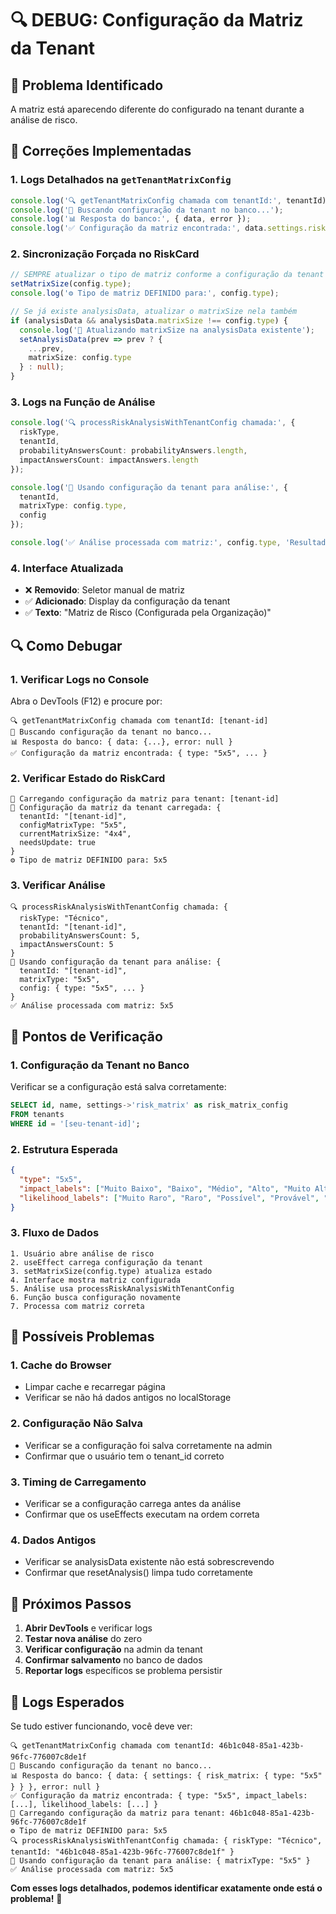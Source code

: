 # 🔍 DEBUG: Configuração da Matriz da Tenant

## 🎯 Problema Identificado

A matriz está aparecendo diferente do configurado na tenant durante a análise de risco.

## 🔧 Correções Implementadas

### 1. **Logs Detalhados na `getTenantMatrixConfig`**

```typescript
console.log('🔍 getTenantMatrixConfig chamada com tenantId:', tenantId);
console.log('📡 Buscando configuração da tenant no banco...');
console.log('📊 Resposta do banco:', { data, error });
console.log('✅ Configuração da matriz encontrada:', data.settings.risk_matrix);
```

### 2. **Sincronização Forçada no RiskCard**

```typescript
// SEMPRE atualizar o tipo de matriz conforme a configuração da tenant
setMatrixSize(config.type);
console.log('⚙️ Tipo de matriz DEFINIDO para:', config.type);

// Se já existe analysisData, atualizar o matrixSize nela também
if (analysisData && analysisData.matrixSize !== config.type) {
  console.log('🔄 Atualizando matrixSize na analysisData existente');
  setAnalysisData(prev => prev ? {
    ...prev,
    matrixSize: config.type
  } : null);
}
```

### 3. **Logs na Função de Análise**

```typescript
console.log('🔍 processRiskAnalysisWithTenantConfig chamada:', {
  riskType,
  tenantId,
  probabilityAnswersCount: probabilityAnswers.length,
  impactAnswersCount: impactAnswers.length
});

console.log('🏢 Usando configuração da tenant para análise:', {
  tenantId,
  matrixType: config.type,
  config
});

console.log('✅ Análise processada com matriz:', config.type, 'Resultado:', result);
```

### 4. **Interface Atualizada**

- ❌ **Removido**: Seletor manual de matriz
- ✅ **Adicionado**: Display da configuração da tenant
- ✅ **Texto**: "Matriz de Risco (Configurada pela Organização)"

## 🔍 Como Debugar

### **1. Verificar Logs no Console**

Abra o DevTools (F12) e procure por:

```
🔍 getTenantMatrixConfig chamada com tenantId: [tenant-id]
📡 Buscando configuração da tenant no banco...
📊 Resposta do banco: { data: {...}, error: null }
✅ Configuração da matriz encontrada: { type: "5x5", ... }
```

### **2. Verificar Estado do RiskCard**

```
🔄 Carregando configuração da matriz para tenant: [tenant-id]
🏢 Configuração da matriz da tenant carregada: {
  tenantId: "[tenant-id]",
  configMatrixType: "5x5",
  currentMatrixSize: "4x4",
  needsUpdate: true
}
⚙️ Tipo de matriz DEFINIDO para: 5x5
```

### **3. Verificar Análise**

```
🔍 processRiskAnalysisWithTenantConfig chamada: {
  riskType: "Técnico",
  tenantId: "[tenant-id]",
  probabilityAnswersCount: 5,
  impactAnswersCount: 5
}
🏢 Usando configuração da tenant para análise: {
  tenantId: "[tenant-id]",
  matrixType: "5x5",
  config: { type: "5x5", ... }
}
✅ Análise processada com matriz: 5x5
```

## 🎯 Pontos de Verificação

### **1. Configuração da Tenant no Banco**

Verificar se a configuração está salva corretamente:

```sql
SELECT id, name, settings->'risk_matrix' as risk_matrix_config 
FROM tenants 
WHERE id = '[seu-tenant-id]';
```

### **2. Estrutura Esperada**

```json
{
  "type": "5x5",
  "impact_labels": ["Muito Baixo", "Baixo", "Médio", "Alto", "Muito Alto"],
  "likelihood_labels": ["Muito Raro", "Raro", "Possível", "Provável", "Muito Provável"]
}
```

### **3. Fluxo de Dados**

```
1. Usuário abre análise de risco
2. useEffect carrega configuração da tenant
3. setMatrixSize(config.type) atualiza estado
4. Interface mostra matriz configurada
5. Análise usa processRiskAnalysisWithTenantConfig
6. Função busca configuração novamente
7. Processa com matriz correta
```

## 🚨 Possíveis Problemas

### **1. Cache do Browser**
- Limpar cache e recarregar página
- Verificar se não há dados antigos no localStorage

### **2. Configuração Não Salva**
- Verificar se a configuração foi salva corretamente na admin
- Confirmar que o usuário tem o tenant_id correto

### **3. Timing de Carregamento**
- Verificar se a configuração carrega antes da análise
- Confirmar que os useEffects executam na ordem correta

### **4. Dados Antigos**
- Verificar se analysisData existente não está sobrescrevendo
- Confirmar que resetAnalysis() limpa tudo corretamente

## 🔧 Próximos Passos

1. **Abrir DevTools** e verificar logs
2. **Testar nova análise** do zero
3. **Verificar configuração** na admin da tenant
4. **Confirmar salvamento** no banco de dados
5. **Reportar logs** específicos se problema persistir

## 📝 Logs Esperados

Se tudo estiver funcionando, você deve ver:

```
🔍 getTenantMatrixConfig chamada com tenantId: 46b1c048-85a1-423b-96fc-776007c8de1f
📡 Buscando configuração da tenant no banco...
📊 Resposta do banco: { data: { settings: { risk_matrix: { type: "5x5" } } }, error: null }
✅ Configuração da matriz encontrada: { type: "5x5", impact_labels: [...], likelihood_labels: [...] }
🔄 Carregando configuração da matriz para tenant: 46b1c048-85a1-423b-96fc-776007c8de1f
⚙️ Tipo de matriz DEFINIDO para: 5x5
🔍 processRiskAnalysisWithTenantConfig chamada: { riskType: "Técnico", tenantId: "46b1c048-85a1-423b-96fc-776007c8de1f" }
🏢 Usando configuração da tenant para análise: { matrixType: "5x5" }
✅ Análise processada com matriz: 5x5
```

**Com esses logs detalhados, podemos identificar exatamente onde está o problema!** 🎯